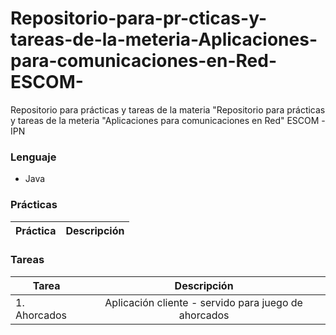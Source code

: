 # Repositorio-para-pr-cticas-y-tareas-de-la-meteria-Aplicaciones-para-comunicaciones-en-Red-ESCOM-
Repositorio para prácticas y tareas de la materia "Repositorio para prácticas y tareas de la meteria  "Aplicaciones para comunicaciones en Red"  ESCOM -IPN

### Lenguaje
* Java 

### Prácticas
| Práctica      | Descripción                 |
| ------------- |:---------------------------:| 


### Tareas
| Tarea      | Descripción                 |
| ------------- |:---------------------------:| 
| 1. Ahorcados | Aplicación cliente - servido para juego de ahorcados|